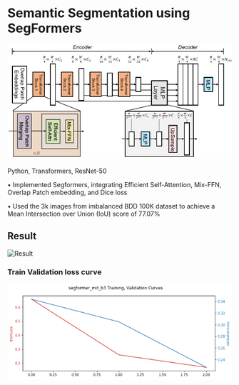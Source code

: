 # Semantic Segmentation using SegFormers
![segformer_architecture](images/segformer_architecture.png)

Python, Transformers, ResNet-50

• Implemented Segformers, integrating Efficient Self-Attention, Mix-FFN, Overlap Patch embedding, and Dice loss

• Used the 3k images from imbalanced BDD 100K dataset to achieve a Mean Intersection over Union (IoU) score of 77.07%

## Result

![Result](segformers.gif)

### Train Validation loss curve
![loss_curve](images/train_val_loss.png)